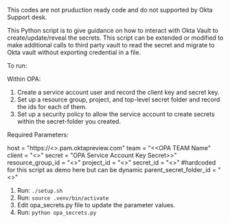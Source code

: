 This codes are not pruduction ready code and do not supported by Okta Support desk.

This Python script is to give guidance on how to interact with Okta Vault to create/update/reveal the secrets.
This script can be extended or modified to make additional calls to third party vault to read the secret and migrate to Okta vault without exporting credential in a file.

To run: 

Within OPA: 
1.  Create a service account user and record the client key and secret key.
2.  Set up a resource group, project, and top-level secret folder and record the ids for each of them.
3.  Set up a security policy to allow the service account to create secrets within the secret-folder you created.

 Required Parameters:

host = "https://<<Okta Subdomain>>.pam.oktapreview.com"
team = "<<OPA TEAM Name"
client = "<<Service Account Key ID>>"
secret = "OPA Service Account Key Secret>>"
resource_group_id = "<<REsource Group ID>>"
project_id = "<<Project ID>>"
secret_id = "<<Secret ID for updates>>" #hardcoded for this script as demo here but can be dynamic
parent_secret_folder_id = "<<Secret Parent folder ID>>"
 
1.  Run: `./setup.sh`
2.  Run: `source .venv/bin/activate`
3.  Edit opa_secrets.py file to update the parameter values.
4.  Run: `python opa_secrets.py`
